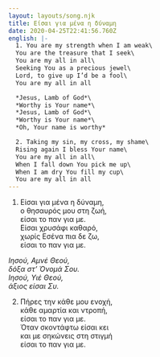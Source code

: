 ```yaml
---
layout: layouts/song.njk
title: Είσαι για μένα η δύναμη
date: 2020-04-25T22:41:56.760Z
english: |-
  1. You are my strength when I am weak\
  You are the treasure that I seek\
  You are my all in all\
  Seeking You as a precious jewel\
  Lord, to give up I’d be a fool\
  You are my all in all

  *Jesus, Lamb of God*\
  *Worthy is Your name*\
  *Jesus, Lamb of God*\
  *Worthy is Your name*\
  *Oh, Your name is worthy*

  2. Taking my sin, my cross, my shame\
  Rising again I bless Your name\
  You are my all in all\
  When I fall down You pick me up\
  When I am dry You fill my cup\
  You are my all in all
---
```

1. Είσαι για μένα η δύναμη,\
ο θησαυρός μου στη ζωή,\
είσαι το παν για με.\
Είσαι χρυσάφι καθαρό,\
χωρίς Εσένα πια δε ζω,\
είσαι το παν για με.

*Ιησού, Αμνέ Θεού,*\
*δόξα στ’ Όνομά Σου.*\
*Ιησού, Υιέ Θεού,*\
*άξιος είσαι Συ.*

2. Πήρες την κάθε μου ενοχή,\
κάθε αμαρτία και ντροπή,\
είσαι το παν για με.\
Όταν σκοντάφτω είσαι κει\
και με σηκώνεις στη στιγμή\
είσαι το παν για με.